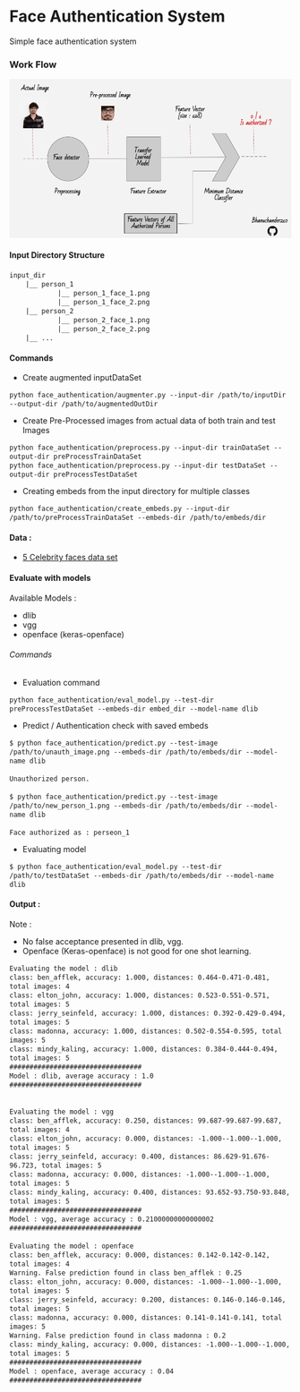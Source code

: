# Face Authentication System
Simple face authentication system


### Work Flow

![work](face_auth.png)


#### Input Directory Structure

```commandline
input_dir
    |__ person_1
            |__ person_1_face_1.png
            |__ person_1_face_2.png
    |__ person_2
            |__ person_2_face_1.png
            |__ person_2_face_2.png
    |__ ...
```

#### Commands

- Create augmented inputDataSet

```commandline
python face_authentication/augmenter.py --input-dir /path/to/inputDir --output-dir /path/to/augmentedOutDir
```

- Create Pre-Processed images from actual data of both train and test Images

```commandline
python face_authentication/preprocess.py --input-dir trainDataSet --output-dir preProcessTrainDataSet
python face_authentication/preprocess.py --input-dir testDataSet --output-dir preProcessTestDataSet
```

- Creating embeds from the input directory for multiple classes

```commandline
python face_authentication/create_embeds.py --input-dir /path/to/preProcessTrainDataSet --embeds-dir /path/to/embeds/dir
```

#### Data :

- [5 Celebrity faces data set](https://www.kaggle.com/dansbecker/5-celebrity-faces-dataset)

#### Evaluate with models

Available Models :

- dlib
- vgg
- openface (keras-openface)

###### Commands

- Evaluation command 

```commandline
python face_authentication/eval_model.py --test-dir preProcessTestDataSet --embeds-dir embed_dir --model-name dlib
```


- Predict / Authentication check with saved embeds

```commandline
$ python face_authentication/predict.py --test-image /path/to/unauth_image.png --embeds-dir /path/to/embeds/dir --model-name dlib

Unauthorized person.

$ python face_authentication/predict.py --test-image /path/to/new_person_1.png --embeds-dir /path/to/embeds/dir --model-name dlib

Face authorized as : perseon_1

```

- Evaluating model

```commandline
$ python face_authentication/eval_model.py --test-dir /path/to/testDataSet --embeds-dir /path/to/embeds/dir --model-name dlib
```

#### Output :

Note : 

- No false acceptance presented in dlib, vgg.
- Openface (Keras-openface) is not good for one shot learning.


```text
Evaluating the model : dlib
class: ben_afflek, accuracy: 1.000, distances: 0.464-0.471-0.481, total images: 4
class: elton_john, accuracy: 1.000, distances: 0.523-0.551-0.571, total images: 5
class: jerry_seinfeld, accuracy: 1.000, distances: 0.392-0.429-0.494, total images: 5
class: madonna, accuracy: 1.000, distances: 0.502-0.554-0.595, total images: 5
class: mindy_kaling, accuracy: 1.000, distances: 0.384-0.444-0.494, total images: 5
#################################
Model : dlib, average accuracy : 1.0
#################################


Evaluating the model : vgg
class: ben_afflek, accuracy: 0.250, distances: 99.687-99.687-99.687, total images: 4
class: elton_john, accuracy: 0.000, distances: -1.000--1.000--1.000, total images: 5
class: jerry_seinfeld, accuracy: 0.400, distances: 86.629-91.676-96.723, total images: 5
class: madonna, accuracy: 0.000, distances: -1.000--1.000--1.000, total images: 5
class: mindy_kaling, accuracy: 0.400, distances: 93.652-93.750-93.848, total images: 5
#################################
Model : vgg, average accuracy : 0.21000000000000002
#################################

Evaluating the model : openface
class: ben_afflek, accuracy: 0.000, distances: 0.142-0.142-0.142, total images: 4
Warning. False prediction found in class ben_afflek : 0.25
class: elton_john, accuracy: 0.000, distances: -1.000--1.000--1.000, total images: 5
class: jerry_seinfeld, accuracy: 0.200, distances: 0.146-0.146-0.146, total images: 5
class: madonna, accuracy: 0.000, distances: 0.141-0.141-0.141, total images: 5
Warning. False prediction found in class madonna : 0.2
class: mindy_kaling, accuracy: 0.000, distances: -1.000--1.000--1.000, total images: 5
#################################
Model : openface, average accuracy : 0.04
#################################


```